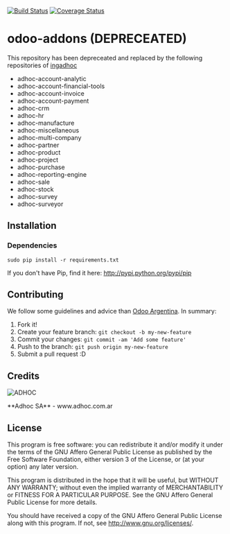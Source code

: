 [![Build Status](https://travis-ci.org/ingadhoc/odoo-addons.svg?branch=8.0)](https://travis-ci.org/ingadhoc/odoo-addons)
[![Coverage Status](https://coveralls.io/repos/ingadhoc/odoo-addons/badge.png?branch=8.0)](https://coveralls.io/r/ingadhoc/odoo-addons?branch=8.0)

# odoo-addons (DEPRECEATED)
This repository has been depreceated and replaced by the following repositories of [ingadhoc](https://github.com/ingadhoc/)
* adhoc-account-analytic
* adhoc-account-financial-tools
* adhoc-account-invoice
* adhoc-account-payment
* adhoc-crm
* adhoc-hr
* adhoc-manufacture
* adhoc-miscellaneous
* adhoc-multi-company
* adhoc-partner
* adhoc-product
* adhoc-project
* adhoc-purchase
* adhoc-reporting-engine
* adhoc-sale
* adhoc-stock
* adhoc-survey
* adhoc-surveyor

## Installation

### Dependencies

    sudo pip install -r requirements.txt

If you don't have Pip, find it here: http://pypi.python.org/pypi/pip

## Contributing
We follow some guidelines and advice than [Odoo Argentina](https://github.com/ingadhoc/odoo-argentina/wiki). In summary:

1. Fork it!
2. Create your feature branch: `git checkout -b my-new-feature`
3. Commit your changes: `git commit -am 'Add some feature'`
4. Push to the branch: `git push origin my-new-feature`
5. Submit a pull request :D

## Credits
<p>
<img alt="ADHOC" src="http://fotos.subefotos.com/83fed853c1e15a8023b86b2b22d6145bo.png" />
</p>
**Adhoc SA** - www.adhoc.com.ar

## License

This program is free software: you can redistribute it and/or modify it under the terms of the GNU Affero General Public License as published by the Free Software Foundation, either version 3 of the License, or (at your option) any later version.

This program is distributed in the hope that it will be useful, but WITHOUT ANY WARRANTY; without even the implied warranty of MERCHANTABILITY or FITNESS FOR A PARTICULAR PURPOSE. See the GNU Affero General Public License for more details.

You should have received a copy of the GNU Affero General Public License along with this program. If not, see http://www.gnu.org/licenses/.
